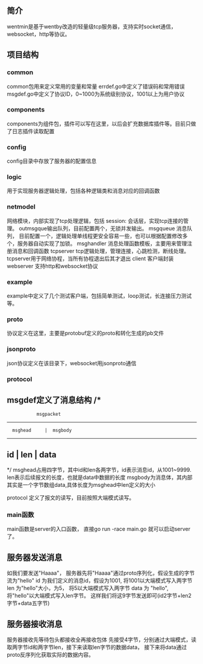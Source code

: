 ## 简介
wentmin是基于wentby改造的轻量级tcp服务器，支持实时socket通信，websocket，http等协议。
## 项目结构
### common
common包用来定义常用的变量和常量
errdef.go中定义了错误码和常用错误
msgdef.go中定义了协议ID，0~1000为系统级别协议，1001以上为用户协议
### components
components为组件包，插件可以写在这里，以后会扩充数据库插件等。目前只做了日志插件读取配置
### config
config目录中存放了服务器的配置信息
### logic
用于实现服务器逻辑处理，包括各种逻辑类和消息对应的回调函数
### netmodel
网络模块，内部实现了tcp处理逻辑，包括
session: 会话层，实现tcp连接的管理。
outmsgque输出队列，目前配置两个，无锁并发输出。
msgqueue 消息队列， 目前配置一个，逻辑处理单线程更安全容易一些，也可以根据配置修改多个，服务器自动实现了加锁。
msghandler 消息处理函数模板，主要用来管理注册消息和回调函数
tcpserver tcp逻辑处理，管理连接，心跳检测，断线处理。tcpserver用于网络协程，当所有协程退出后其才退出
client 客户端封装
webserver 支持http和websocket协议
### example
example中定义了几个测试客户端，包括简单测试，loop测试，长连接压力测试等。
### proto
协议定义在这里，主要是protobuf定义的proto和转化生成的pb文件
### jsonproto
json协议定义在该目录下，websocket用jsonproto通信
### protocol
msgdef定义了消息结构
/*
-----------------------------------------------
               msgpacket
-----------------------------------------------
      msghead     |  msgbody
-----------------------------------------------
id      |   len   |   data
-----------------------------------------------
*/
msghead占用四字节，其中id和len各两字节，id表示消息id，从1001~9999.
len表示后续报文的长度，也就是data中数据的长度
msgbody为消息体，其内部其实是一个字节数组data,具体长度为msghead中len定义的大小

protocol 定义了报文的读写，目前按照大端模式读写。

### main函数
main函数是server的入口函数， 直接go run -race main.go 就可以启动server了。

## 服务器发送消息
如我们要发送"Haaaa"， 服务器先将"Haaaa"通过proto序列化，假设生成的字节流为"hello"
id 为我们定义的消息id，假设为1001, 将1001以大端模式写入两字节
len 为"hello"大小，为5， 将5以大端模式写入两字节
data 为 "hello", 将"hello"以大端模式写入len字节。
这样我们将这9字节发送即可(id2字节+len2字节+data五字节)
## 服务器接收消息
服务器接收先等待包头都接收全再接收包体
先接受4字节，分别通过大端模式，读取两字节id和两字节len，接下来读取len字节的数据data，
接下来将data通过proto反序列化获取实际的数据内容。